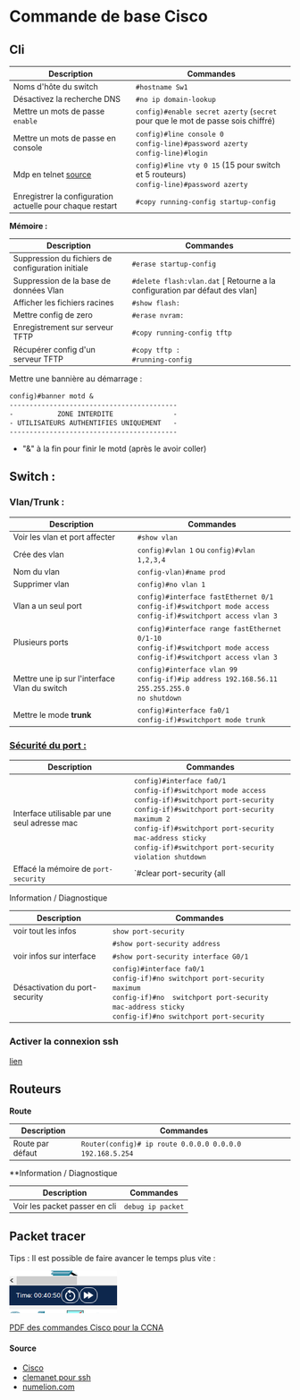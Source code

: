 # Commande de base Cisco

## Cli

| Description | Commandes | 
| --------- | ----------- |
| Noms d'hôte du switch | `#hostname Sw1` |
| Désactivez la recherche DNS | `#no ip domain-lookup` | 
| Mettre un mots de passe `enable` | `config)#enable secret azerty` (`secret` pour que le mot de passe sois chiffré) | 
| Mettre un mots de passe en console | `config)#line console 0` <br>`config-line)#password azerty`<br>`config-line)#login`|
| Mdp en telnet [source](https://formip.com/securisation-ios-cisco/) | `config)#line vty 0 15` (15 pour switch et 5 routeurs) <br>`config-line)#password azerty`|
| Enregistrer la configuration actuelle pour chaque restart | `#copy running-config startup-config` | 

**Mémoire :**

| Description | Commandes | 
| --------- | ----------- |
| Suppression du fichiers de configuration initiale |  `#erase startup-config` | 
| Suppression de la base de données Vlan |  `#delete flash:vlan.dat` [ Retourne a la configuration par défaut des vlan] | 
| Afficher les fichiers racines | `#show flash:` | 
| Mettre config de zero | `#erase nvram:` |       
| Enregistrement sur serveur TFTP |  `#copy running-config tftp`|
| Récupérer config d'un serveur TFTP |  `#copy tftp :` <br> `#running-config` |

  
Mettre une bannière au démarrage : 

```ios
config)#banner motd &
------------------------------------------
-           ZONE INTERDITE               -
- UTILISATEURS AUTHENTIFIES UNIQUEMENT   -
------------------------------------------
```

- "&" à la fin pour finir le motd (après le avoir coller)
## Switch :

### Vlan/Trunk :

| Description | Commandes | 
| --------- | ----------- |
Voir les vlan et port affecter | `#show vlan` | 
| Crée des vlan |`config)#vlan 1` ou `config)#vlan 1,2,3,4` |
| Nom du vlan | `config-vlan)#name prod` |
| Supprimer vlan | `config)#no vlan 1` |
| Vlan a un seul port | `config)#interface fastEthernet 0/1` <br> `config-if)#switchport mode access` <br> `config-if)#switchport access vlan 3` |
| Plusieurs ports | `config)#interface range fastEthernet 0/1-10` <br> `config-if)#switchport mode access` <br> `config-if)#switchport access vlan 3`|
| Mettre une ip sur l'interface Vlan du switch | `config)#interface vlan 99` <br> `config-if)#ip address 192.168.56.11 255.255.255.0` <br> `no shutdown` |
| Mettre le mode **trunk** | `config)#interface fa0/1` <br> `config-if)#switchport mode trunk` |

### [Sécurité du port : ](https://cisco.goffinet.org/ccna/ethernet/switchport-port-security-cisco-ios/)

| Description | Commandes | 
| --------- | ----------- |
| Interface utilisable par une seul adresse mac | `config)#interface fa0/1` <br> `config-if)#switchport mode access`<br> `config-if)#switchport port-security`<br> `config-if)#switchport port-security maximum 2`<br> `config-if)#switchport port-security mac-address sticky`<br> `config-if)#switchport port-security violation shutdown` |
| Effacé la mémoire de `port-security` | `#clear port-security {all | configured | dynamic | sticky}`|

Information / Diagnostique

| Description | Commandes | 
| --------- | ----------- |
| voir tout les infos | `show port-security` |
|   | `#show port-security address` |
| voir infos sur interface | `#show port-security interface G0/1` |
| Désactivation du port-security |`config)#interface fa0/1`<br> `config-if)#no switchport port-security maximum`<br> `config-if)#no  switchport port-security mac-address sticky` <br> `config-if)#no switchport port-security` |


### Activer la connexion ssh

[lien](https://www.clemanet.com/activation-ssh.php)
## Routeurs

**Route**

| Description | Commandes | 
| --------- | ----------- |
| Route par défaut | `Router(config)# ip route 0.0.0.0 0.0.0.0 192.168.5.254` |


**Information / Diagnostique 

| Description | Commandes | 
| --------- | ----------- |
| Voir les packet passer en cli | `debug ip packet` |


## Packet tracer

Tips : Il est possible de faire avancer le temps plus vite :

![Speeeeeeeeeeeeeeeeeeeeeeeeeeeeed](../images/packetTracer.png)

[PDF des commandes Cisco pour la CCNA](commandesCisco.pdf)



#### Source 
- [Cisco](https://www.cisco.com/c/en/us/support/docs/smb/switches/cisco-350-series-managed-switches/smb5722-configure-vlan-interface-ipv4-address-on-an-sx350-or-sg350x.html)
- [clemanet pour ssh](https://www.clemanet.com/activation-ssh.php)
- [numelion.com](https://www.numelion.com/commandes-routeurs-cisco.html)
